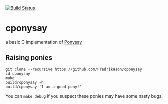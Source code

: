 [![Build Status](http://fredrik.fulhax.nu:8090/job/cponysay/badge/icon)](http://fredrik.fulhax.nu:8090/job/cponysay)
# cponysay

a basic C implementation of [Ponysay](https://github.com/erkin/ponysay)

## Raising ponies

```
git clone --recursive https://github.com/FredrikHson/cponysay
cd cponysay
make
build/cponysay -h
build/cponysay 'I am a good pony!'
```

You can `make debug` if you suspect these ponies may have some nasty bugs.
